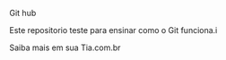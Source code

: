 Git hub


Este repositorio  teste para ensinar como o Git funciona.i

Saiba mais em sua Tia.com.br

